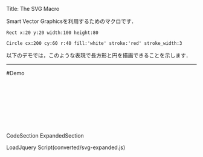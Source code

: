 Title: The SVG Macro

Smart Vector Graphicsを利用するためのマクロです．

    Rect x:20 y:20 width:100 height:80

    Circle cx:200 cy:60 r:40 fill:'white' stroke:'red' stroke_width:3

以下のデモでは，このような表現で長方形と円を描画できることを示します．

-----

#Demo

<svg id="svg" xmlns="http://www.w3.org/2000/svg" version="1.1"
     width="300" height="120">
</svg>

CodeSection
ExpandedSection

LoadJquery
Script(converted/svg-expanded.js)
